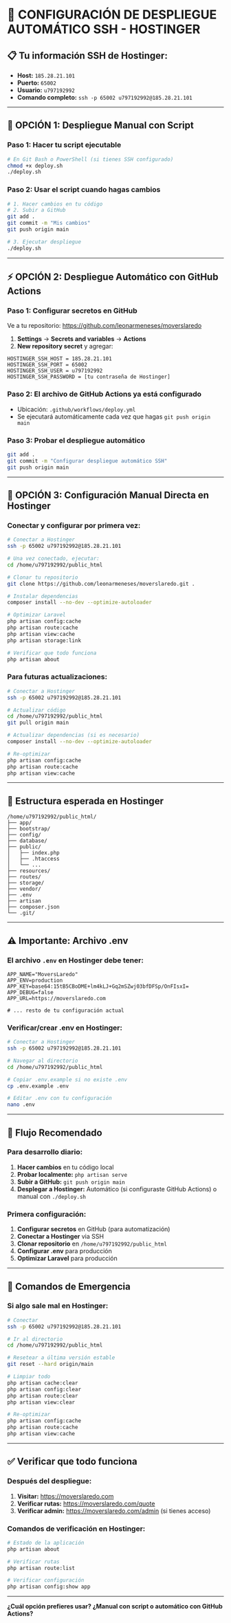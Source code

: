 # 🚀 CONFIGURACIÓN DE DESPLIEGUE AUTOMÁTICO SSH - HOSTINGER

## 📋 Tu información SSH de Hostinger:
- **Host:** `185.28.21.101`
- **Puerto:** `65002`
- **Usuario:** `u797192992`
- **Comando completo:** `ssh -p 65002 u797192992@185.28.21.101`

---

## 🎯 **OPCIÓN 1: Despliegue Manual con Script**

### Paso 1: Hacer tu script ejecutable
```bash
# En Git Bash o PowerShell (si tienes SSH configurado)
chmod +x deploy.sh
./deploy.sh
```

### Paso 2: Usar el script cuando hagas cambios
```bash
# 1. Hacer cambios en tu código
# 2. Subir a GitHub
git add .
git commit -m "Mis cambios"
git push origin main

# 3. Ejecutar despliegue
./deploy.sh
```

---

## ⚡ **OPCIÓN 2: Despliegue Automático con GitHub Actions**

### Paso 1: Configurar secretos en GitHub

Ve a tu repositorio: https://github.com/leonarmeneses/moverslaredo

1. **Settings** → **Secrets and variables** → **Actions**
2. **New repository secret** y agregar:

```
HOSTINGER_SSH_HOST = 185.28.21.101
HOSTINGER_SSH_PORT = 65002
HOSTINGER_SSH_USER = u797192992
HOSTINGER_SSH_PASSWORD = [tu contraseña de Hostinger]
```

### Paso 2: El archivo de GitHub Actions ya está configurado
- Ubicación: `.github/workflows/deploy.yml`
- Se ejecutará automáticamente cada vez que hagas `git push origin main`

### Paso 3: Probar el despliegue automático
```bash
git add .
git commit -m "Configurar despliegue automático SSH"
git push origin main
```

---

## 🔧 **OPCIÓN 3: Configuración Manual Directa en Hostinger**

### Conectar y configurar por primera vez:
```bash
# Conectar a Hostinger
ssh -p 65002 u797192992@185.28.21.101

# Una vez conectado, ejecutar:
cd /home/u797192992/public_html

# Clonar tu repositorio
git clone https://github.com/leonarmeneses/moverslaredo.git .

# Instalar dependencias
composer install --no-dev --optimize-autoloader

# Optimizar Laravel
php artisan config:cache
php artisan route:cache
php artisan view:cache
php artisan storage:link

# Verificar que todo funciona
php artisan about
```

### Para futuras actualizaciones:
```bash
# Conectar a Hostinger
ssh -p 65002 u797192992@185.28.21.101

# Actualizar código
cd /home/u797192992/public_html
git pull origin main

# Actualizar dependencias (si es necesario)
composer install --no-dev --optimize-autoloader

# Re-optimizar
php artisan config:cache
php artisan route:cache
php artisan view:cache
```

---

## 📁 **Estructura esperada en Hostinger**

```
/home/u797192992/public_html/
├── app/
├── bootstrap/
├── config/
├── database/
├── public/
│   ├── index.php
│   ├── .htaccess
│   └── ...
├── resources/
├── routes/
├── storage/
├── vendor/
├── .env
├── artisan
├── composer.json
└── .git/
```

---

## ⚠️ **Importante: Archivo .env**

### El archivo `.env` en Hostinger debe tener:
```env
APP_NAME="MoversLaredo"
APP_ENV=production
APP_KEY=base64:15tB5CBoDME+lm4kLJ+Gq2mSZwj03bfDFSp/OnFIsxI=
APP_DEBUG=false
APP_URL=https://moverslaredo.com

# ... resto de tu configuración actual
```

### Verificar/crear .env en Hostinger:
```bash
# Conectar a Hostinger
ssh -p 65002 u797192992@185.28.21.101

# Navegar al directorio
cd /home/u797192992/public_html

# Copiar .env.example si no existe .env
cp .env.example .env

# Editar .env con tu configuración
nano .env
```

---

## 🎯 **Flujo Recomendado**

### Para desarrollo diario:
1. **Hacer cambios** en tu código local
2. **Probar localmente:** `php artisan serve`
3. **Subir a GitHub:** `git push origin main`
4. **Desplegar a Hostinger:** Automático (si configuraste GitHub Actions) o manual con `./deploy.sh`

### Primera configuración:
1. **Configurar secretos** en GitHub (para automatización)
2. **Conectar a Hostinger** via SSH
3. **Clonar repositorio** en `/home/u797192992/public_html`
4. **Configurar .env** para producción
5. **Optimizar Laravel** para producción

---

## 🚨 **Comandos de Emergencia**

### Si algo sale mal en Hostinger:
```bash
# Conectar
ssh -p 65002 u797192992@185.28.21.101

# Ir al directorio
cd /home/u797192992/public_html

# Resetear a última versión estable
git reset --hard origin/main

# Limpiar todo
php artisan cache:clear
php artisan config:clear
php artisan route:clear
php artisan view:clear

# Re-optimizar
php artisan config:cache
php artisan route:cache
php artisan view:cache
```

---

## ✅ **Verificar que todo funciona**

### Después del despliegue:
1. **Visitar:** https://moverslaredo.com
2. **Verificar rutas:** https://moverslaredo.com/quote
3. **Verificar admin:** https://moverslaredo.com/admin (si tienes acceso)

### Comandos de verificación en Hostinger:
```bash
# Estado de la aplicación
php artisan about

# Verificar rutas
php artisan route:list

# Verificar configuración
php artisan config:show app
```

---

**¿Cuál opción prefieres usar? ¿Manual con script o automático con GitHub Actions?**
